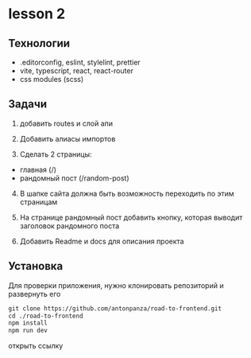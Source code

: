 # lesson 2

## Технологии

- .editorconfig, eslint, stylelint, prettier
- vite, typescript, react, react-router
- css modules (scss)

## Задачи

1. добавить routes и слой апи

2. Добавить алиасы импортов

3. Сделать 2 страницы:
- главная (/)
- рандомный пост (/random-post)

4. В шапке сайта должна быть возможность переходить по этим страницам

5. На странице рандомный пост добавить кнопку, которая выводит заголовок рандомного поста

6. Добавить Readme и docs для описания проекта

## Установка
Для проверки приложения, нужно клонировать репозиторий и развернуть его
```markdown
git clone https://github.com/antonpanza/road-to-frontend.git
cd ./road-to-frontend
npm install
npm run dev
```
открыть ссылку
